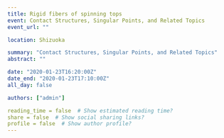 ```yaml
---
title: Rigid fibers of spinning tops
event: Contact Structures, Singular Points, and Related Topics
event_url: ""

location: Shizuoka

summary: "Contact Structures, Singular Points, and Related Topics"
abstract: ""

date: "2020-01-23T16:20:00Z"
date_end: "2020-01-23T17:10:00Z"
all_day: false

authors: ["admin"]

reading_time = false  # Show estimated reading time?
share = false  # Show social sharing links?
profile = false  # Show author profile?
---
```

